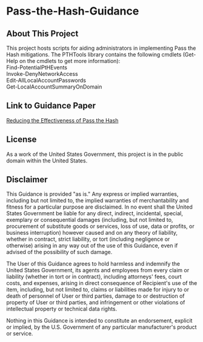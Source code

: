 Pass-the-Hash-Guidance
======================

## About This Project

This project hosts scripts for aiding administrators in implementing Pass the Hash mitigations. 
The PTHTools library contains the following cmdlets (Get-Help on the cmdlets to get more information):  
Find-PotentialPtHEvents  
Invoke-DenyNetworkAccess  
Edit-AllLocalAccountPasswords  
Get-LocalAccountSummaryOnDomain  

## Link to Guidance Paper
[Reducing the Effectiveness of Pass the Hash](https://www.nsa.gov/ia/_files/app/Reducing_the_Effectiveness_of_Pass-the-Hash.pdf)

## License
As a work of the United States Government, this project is in the public domain within the United States.

## Disclaimer
This Guidance is provided "as is." Any express or implied warranties, including but not limited to, the
implied warranties of merchantability and fitness for a particular purpose are disclaimed. In no event
shall the United States Government be liable for any direct, indirect, incidental, special, exemplary or
consequential damages (including, but not limited to, procurement of substitute goods or services, loss
of use, data or profits, or business interruption) however caused and on any theory of liability, whether
in contract, strict liability, or tort (including negligence or otherwise) arising in any way out of the use of
this Guidance, even if advised of the possibility of such damage.

The User of this Guidance agrees to hold harmless and indemnify the United States Government, its agents
and employees from every claim or liability (whether in tort or in contract), including attorneys' fees,
court costs, and expenses, arising in direct consequence of Recipient's use of the item, including, but not
limited to, claims or liabilities made for injury to or death of personnel of User or third parties, damage
to or destruction of property of User or third parties, and infringement or other violations of intellectual
property or technical data rights.

Nothing in this Guidance is intended to constitute an endorsement, explicit or implied, by the U.S.
Government of any particular manufacturer's product or service.

